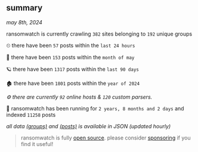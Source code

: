 
## summary
_may 8th, 2024_

ransomwatch is currently crawling `382` sites belonging to `192` unique groups

⏲ there have been `57` posts within the `last 24 hours`

🦈 there have been `153` posts within the `month of may`

🪐 there have been `1317` posts within the `last 90 days`

🏚 there have been `1801` posts within the `year of 2024`

_⚙️ there are currently `92` online hosts & `120` custom parsers._

🦕 ransomwatch has been running for `2 years, 8 months and 2 days` and indexed `11258` posts

_all data  [(groups)](http://ransomwhat.telemetry.ltd/groups) and [(posts)](http://ransomwhat.telemetry.ltd/posts) is available in JSON (updated hourly)_

> ransomwatch is fully [open source](https://github.com/joshhighet/ransomwatch#ransomwatch--). please consider [sponsoring](https://github.com/sponsors/joshhighet) if you find it useful!
